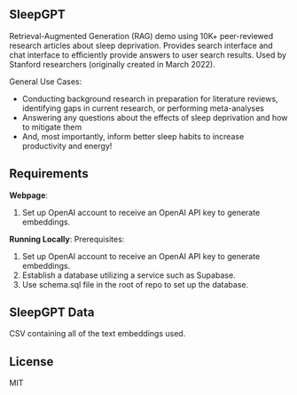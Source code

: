 ## SleepGPT

Retrieval-Augmented Generation (RAG) demo using 10K+ peer-reviewed research articles about sleep deprivation. Provides search interface and chat interface to efficiently provide answers to user search results. Used by Stanford researchers (originally created in March 2022).

General Use Cases:
- Conducting background research in preparation for literature reviews, identifying gaps in current research, or performing meta-analyses
- Answering any questions about the effects of sleep deprivation and how to mitigate them
- And, most importantly, inform better sleep habits to increase productivity and energy!

## Requirements
**Webpage**: 
1. Set up OpenAI account to receive an OpenAI API key to generate embeddings.

**Running Locally**:
Prerequisites: 
1. Set up OpenAI account to receive an OpenAI API key to generate embeddings.
2. Establish a database utilizing a service such as Supabase.
3. Use schema.sql file in the root of repo to set up the database.

## SleepGPT Data

CSV containing all of the text embeddings used.

## License 

MIT
